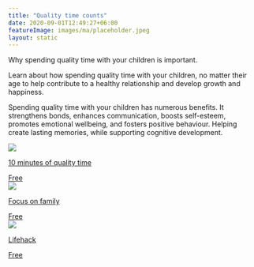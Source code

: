 ```yaml
---
title: "Quality time counts"
date: 2020-09-01T12:49:27+06:00
featureImage: images/ma/placeholder.jpeg
layout: static
---
```


Why spending quality time with your children is important.

Learn about how spending quality time with your children, no matter their age to help contribute to a healthy relationship and develop growth and happiness.

Spending quality time with your children has numerous benefits. It strengthens bonds, enhances communication, boosts self-esteem, promotes emotional wellbeing, and fosters positive behaviour. Helping create lasting memories, while supporting cognitive development.

<a class="ma-link" href="https://10minutesofqualitytime.com/what-are-the-benefits-spending-quality-time-kids/"><div class="ma-card ma-card-Community"><div class="ma-icon"><img src ="/images/icon-check.png"/></div><div class="ma-name"><p>10 minutes of quality time</p></div><div class="ma-paid-text"><span>Free</span></div></div></a><a class="ma-link" href="https://www.focusonthefamily.com/parenting/50-games-and-activities-to-do-with-your-kids/"><div class="ma-card ma-card-Community"><div class="ma-icon"><img src ="/images/icon-check.png"/></div><div class="ma-name"><p>Focus on family</p></div><div class="ma-paid-text"><span>Free</span></div></div></a><a class="ma-link" href="https://www.lifehack.org/808737/spending-time-with-family"><div class="ma-card ma-card-Community"><div class="ma-icon"><img src ="/images/icon-check.png"/></div><div class="ma-name"><p>Lifehack</p></div><div class="ma-paid-text"><span>Free</span></div></div></a>  

<br/><br/>






